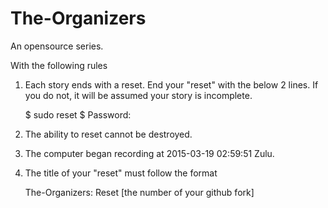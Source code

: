# The-Organizers
An opensource series.

With the following rules

1) Each story ends with a reset. End your "reset" with the below 2 lines. If you do not, it will be assumed your story is incomplete.

    $ sudo reset
    $ Password:


2) The ability to reset cannot be destroyed.

3) The computer began recording at 2015-03-19 02:59:51 Zulu.

4) The title of your "reset" must follow the format 

    The-Organizers: Reset [the number of your github fork]
